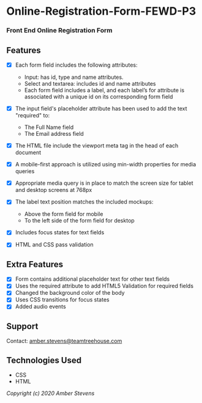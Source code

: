 # Online-Registration-Form-FEWD-P3
 
### Front End Online Registration Form 

## Features

* [x] Each form field includes the following attributes:

  * Input: has id, type and name attributes.
  * Select and textarea: includes id and name attributes
  * Each form field includes a label, and each label’s for attribute is associated with a unique id on its corresponding form field
* [x] The input field's placeholder attribute has been used to add the text "required" to:
  * The Full Name field
  * The Email address field
* [x] The HTML file include the viewport meta tag in the head of each document
* [x] A mobile-first approach is utilized using min-width properties for media queries
* [x] Appropriate media query is in place to match the screen size for tablet and desktop screens at 768px
* [x] The label text position matches the included mockups: 
  * Above the form field for mobile
  * To the left side of the form field for desktop
* [x] Includes focus states for text fields
* [x] HTML and CSS pass validation

## Extra Features
* [x] Form contains additional placeholder text for other text fields
* [x] Uses the required attribute to add HTML5 Validation for required fields
* [x] Changed the background color of the body
* [x] Uses CSS transitions for focus states
* [x] Added audio events

## Support
Contact: amber.stevens@teamtreehouse.com

## Technologies Used
* CSS
* HTML

_Copyright (c) 2020 Amber Stevens_
